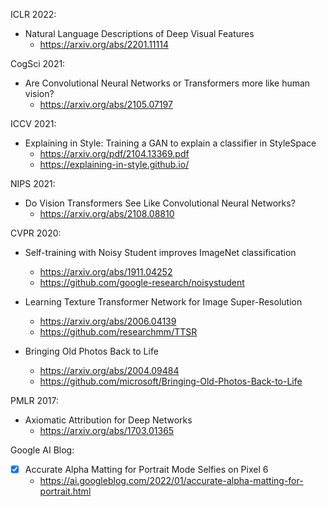 ICLR 2022:
- Natural Language Descriptions of Deep Visual Features
    - https://arxiv.org/abs/2201.11114

CogSci 2021:
- Are Convolutional Neural Networks or Transformers more like human vision?
    - https://arxiv.org/abs/2105.07197
    
ICCV 2021:
- Explaining in Style: Training a GAN to explain a classifier in StyleSpace
    - https://arxiv.org/pdf/2104.13369.pdf
    - https://explaining-in-style.github.io/

NIPS 2021:
- Do Vision Transformers See Like Convolutional Neural Networks?
    - https://arxiv.org/abs/2108.08810

CVPR 2020:
- Self-training with Noisy Student improves ImageNet classification
    - https://arxiv.org/abs/1911.04252
    - https://github.com/google-research/noisystudent

- Learning Texture Transformer Network for Image Super-Resolution
    - https://arxiv.org/abs/2006.04139
    - https://github.com/researchmm/TTSR

- Bringing Old Photos Back to Life
    - https://arxiv.org/abs/2004.09484
    - https://github.com/microsoft/Bringing-Old-Photos-Back-to-Life

PMLR 2017:
- Axiomatic Attribution for Deep Networks
    - https://arxiv.org/abs/1703.01365

Google AI Blog:
- [X] Accurate Alpha Matting for Portrait Mode Selfies on Pixel 6
    - https://ai.googleblog.com/2022/01/accurate-alpha-matting-for-portrait.html

